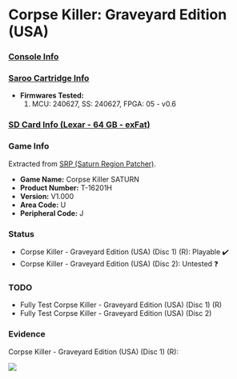 # Corpse Killer: Graveyard Edition (USA)

### [Console Info](../../../../Info/Consoles/VA13/README.md)

### [Saroo Cartridge Info](../../../../Info/Cartridges/RetroGameParadiseStore/1.32F/README.md)

- <b>Firmwares Tested:</b>
  1. MCU: 240627, SS: 240627, FPGA: 05 - v0.6

### [SD Card Info (Lexar - 64 GB - exFat)](../../../../Info/SdCards/Lexar/64GB/exfat/README.md)

### Game Info

Extracted from [SRP (Saturn Region Patcher)](https://segaxtreme.net/resources/saturn-region-patcher.81/download).

- <b>Game Name:</b> Corpse Killer SATURN
- <b>Product Number:</b> T-16201H
- <b>Version:</b> V1.000
- <b>Area Code:</b> U
- <b>Peripheral Code:</b> J

### Status

- Corpse Killer - Graveyard Edition (USA) (Disc 1) (R): Playable :heavy_check_mark:
- Corpse Killer - Graveyard Edition (USA) (Disc 2): Untested :question:

### TODO

- Fully Test Corpse Killer - Graveyard Edition (USA) (Disc 1) (R)
- Fully Test Corpse Killer - Graveyard Edition (USA) (Disc 2)

### Evidence

Corpse Killer - Graveyard Edition (USA) (Disc 1) (R):

[![](https://img.youtube.com/vi/OnrBDV2zBwA/0.jpg)](https://www.youtube.com/watch?v=OnrBDV2zBwA)
